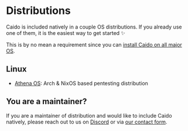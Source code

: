 # Distributions

Caido is included natively in a couple OS distributions. If you already use one of them, it is the easiest way to get started :sparkles:

This is by no mean a requirement since you can [install Caido on all major OS](/quickstart/).

## Linux

- [Athena OS](/guides/distributions/athena_os): Arch & NixOS based pentesting distribution

## You are a maintainer?

If you are a maintainer of distribution and would like to include Caido natively, please reach out to us on [Discord](https://links.caido.io/www-discord) or via [our contact form](https://caido.io/contact).
